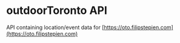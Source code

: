 outdoorToronto API
==================

API containing location/event data for [https://oto.filipstepien.com](https://oto.filipstepien.com)

